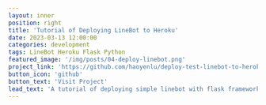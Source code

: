 ```yaml
---
layout: inner
position: right
title: 'Tutorial of Deploying LineBot to Heroku'
date: 2023-03-13 12:00:00
categories: development
tags: LineBot Heroku Flask Python
featured_image: '/img/posts/04-deploy-linebot.png'
project_link: 'https://github.com/haoyenlu/deploy-test-linebot-to-heroku'
button_icon: 'github'
button_text: 'Visit Project'
lead_text: 'A tutorial of deploying simple linebot with flask framework to Heroku'
---
```


